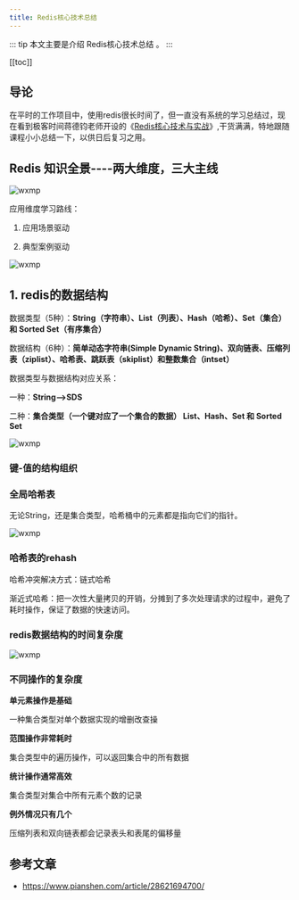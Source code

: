 ```yaml
---
title: Redis核心技术总结
---
```


::: tip
本文主要是介绍 Redis核心技术总结 。
:::

[[toc]]

## 导论

在平时的工作项目中，使用redis很长时间了，但一直没有系统的学习总结过，现在看到极客时间蒋德钧老师开设的《[Redis核心技术与实战](https://time.geekbang.org/column/intro/329)》,干货满满，特地跟随课程小小总结一下，以供日后复习之用。

## Redis 知识全景----两大维度，三大主线

<img class= "zoom-custom-imgs" :src="$withBase('/assets/img/db/redis/corek-1.png')" alt="wxmp">

应用维度学习路线：

1. 应用场景驱动

2. 典型案例驱动

<img class= "zoom-custom-imgs" :src="$withBase('/assets/img/db/redis/corek-2.png')" alt="wxmp">

## 1. redis的数据结构

数据类型（5种）：**String（字符串）、List（列表）、Hash（哈希）、Set（集合）和 Sorted Set（有序集合）**

数据结构（6种）：**简单动态字符串(Simple Dynamic String)、双向链表、压缩列表（ziplist）、哈希表、跳跃表（skiplist）和整数集合（intset）**

数据类型与数据结构对应关系：

一种：**String–>SDS**

二种：**集合类型（一个键对应了一个集合的数据） List、Hash、Set 和 Sorted Set**

<img class= "zoom-custom-imgs" :src="$withBase('/assets/img/db/redis/corek-3.png')" alt="wxmp">

### 键-值的结构组织

### 全局哈希表

无论String，还是集合类型，哈希桶中的元素都是指向它们的指针。

<img class= "zoom-custom-imgs" :src="$withBase('/assets/img/db/redis/corek-4.png')" alt="wxmp">

### 哈希表的rehash

哈希冲突解决方式：链式哈希

渐近式哈希：把一次性大量拷贝的开销，分摊到了多次处理请求的过程中，避免了耗时操作，保证了数据的快速访问。

### redis数据结构的时间复杂度

<img class= "zoom-custom-imgs" :src="$withBase('/assets/img/db/redis/corek-5.png')" alt="wxmp">

### 不同操作的复杂度

**单元素操作是基础**

一种集合类型对单个数据实现的增删改查操

**范围操作非常耗时**

集合类型中的遍历操作，可以返回集合中的所有数据

**统计操作通常高效**

集合类型对集合中所有元素个数的记录

**例外情况只有几个**

压缩列表和双向链表都会记录表头和表尾的偏移量

## 参考文章
* https://www.pianshen.com/article/28621694700/